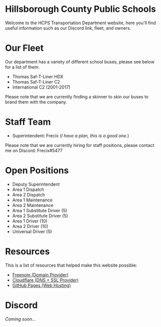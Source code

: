 # Hillsborough County Public Schools
Welcome to the HCPS Transportation Department website, here you'll find useful information such as our Discord link, fleet, and owners.

# Our Fleet
Our department has a variety of different school buses, please see below for a list of them.

- Thomas Saf-T-Liner HDX
- Thomas Saf-T-Liner C2
- International C2 (2001-2017)
 
Please note that we are currently finding a skinner to skin our buses to brand them with the company.
 
# Staff Team
 - Superintendent: Frecix (*I have a plan, this is a good one.*)
 
Please note that we are currently hiring for staff positions, please contact me on Discord: Frecix#5477
 
# Open Positions
 - Deputy Superintendent
 - Area 1 Dispatch
 - Area 2 Dispatch
 - Area 1 Maintenance
 - Area 2 Maintenance
 - Area 1 Substitute Driver (5)
 - Area 2 Substitute Driver (5)
 - Area 1 Driver (10)
 - Area 2 Driver (10)
 - Universal Driver (5)
 
# Resources
This is a list of resources that helped make this website possible:

 - [Freenom (Domain Provider)](https://freenom.tk)
 - [Cloudflare (DNS + SSL Provider)](https://cloudflare.com)
 - [GitHub Pages (Web Hosting)](https://pages.github.com)
 
# Discord
*Coming soon...*

